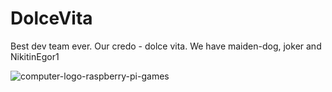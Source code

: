 # DolceVita
Best dev team ever. Our credo - dolce vita. We have maiden-dog, joker and NikitinEgor1

![computer-logo-raspberry-pi-games](https://user-images.githubusercontent.com/64281268/192103479-2dcdc21c-7a23-4a2e-b2ee-3c8836e3c518.jpeg)
